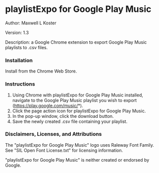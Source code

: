 # playlistExpo for Google Play Music
Author: Maxwell L Koster

Version: 1.3

Description: a Google Chrome extension to export Google Play Music playlists to .csv files.


### Installation
Install from the Chrome Web Store.

### Instructions
1. Using Chrome with playlistExpo for Google Play Music installed, navigate to the Google Play Music playlist you wish to export (https://play.google.com/music/*).
2. Click the page action icon for playlistExpo for Google Play Music.
3. In the pop-up window, click the download button.
4. Save the newly created .csv file containing your playlist. 

### Disclaimers, Licenses, and Attributions
The "playlistExpo for Google Play Music" logo uses Raleway Font Family. See "SIL Open Font License.txt" for licensing information.

"playlistExpo for Google Play Music" is neither created or endorsed by Google.
